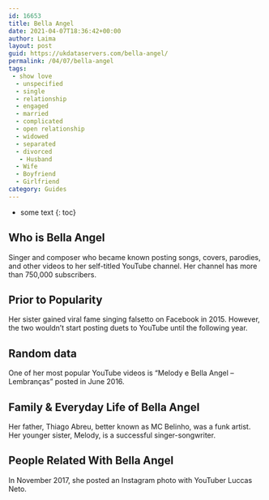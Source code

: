 ```yaml
---
id: 16653
title: Bella Angel
date: 2021-04-07T18:36:42+00:00
author: Laima
layout: post
guid: https://ukdataservers.com/bella-angel/
permalink: /04/07/bella-angel
tags:
 - show love
  - unspecified
  - single
  - relationship
  - engaged
  - married
  - complicated
  - open relationship
  - widowed
  - separated
  - divorced
   - Husband
  - Wife
  - Boyfriend
  - Girlfriend
category: Guides
---
```


* some text
{: toc}


## Who is Bella Angel
                  
                  
                  
Singer and composer who became known posting songs, covers, parodies, and other videos to her self-titled YouTube channel. Her channel has more than 750,000 subscribers. 
                  
              
            
              
            
                
                
                
## Prior to Popularity
                  
                  
                  
Her sister gained viral fame singing falsetto on Facebook in 2015. However, the two wouldn&#8217;t start posting duets to YouTube until the following year. 
                  
              
            
              
            
                
                
                
## Random data
                  
                  
                  
One of her most popular YouTube videos is &#8220;Melody e Bella Angel &#8211; Lembranças&#8221; posted in June 2016. 
                  
              
            
              
            
                
                
                
## Family & Everyday Life of Bella Angel
                  
                  
                  
Her father, Thiago Abreu, better known as MC Belinho, was a funk artist. Her younger sister, Melody, is a successful singer-songwriter. 
                  
              
            
              
            
                
                
                
## People Related With Bella Angel
                  
                  
                  
In November 2017, she posted an Instagram photo with YouTuber Luccas Neto. 
                  
              
            
              
            
                
              
            
              
              
            
            
              
            
          
          
          